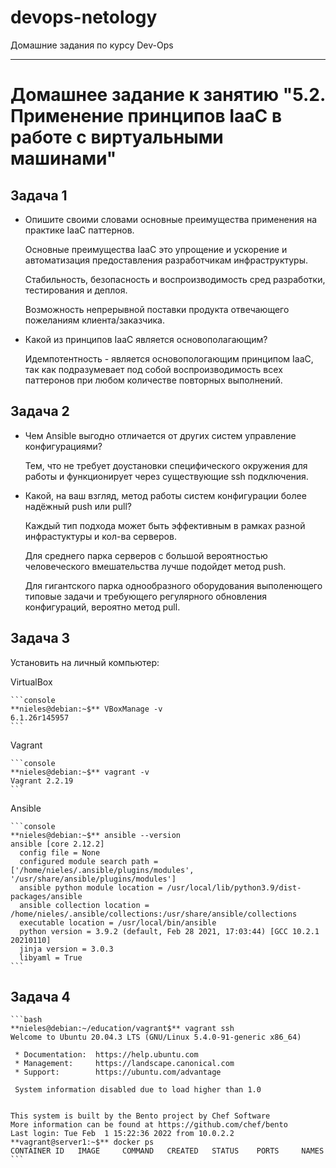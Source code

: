 # devops-netology
Домашние задания по курсу Dev-Ops

------

# Домашнее задание к занятию "5.2. Применение принципов IaaC в работе с виртуальными машинами"


## Задача 1


 - Опишите своими словами основные преимущества применения на практике IaaC паттернов.

   Основные преимущества IaaC это упрощение и ускорение и автоматизация предоставления разработчикам инфраструктуры. 
   
   Стабильность, безопасность и воспроизводимость сред разработки, тестирования и деплоя. 

   Возможность непрерывной поставки продукта отвечающего пожеланиям клиента/заказчика. 

 - Какой из принципов IaaC является основополагающим?

   Идемпотентность - является основопологающим принципом IaaC, так как подразумевает под собой воспроизводимость всех паттеронов при любом количестве повторных выполнений. 


## Задача 2


 - Чем Ansible выгодно отличается от других систем управление конфигурациями?

   Тем, что не требует доустановки специфического окружения для работы и функционирует через существующие ssh подключения.

 - Какой, на ваш взгляд, метод работы систем конфигурации более надёжный push или pull?

   Каждый тип подхода может быть эффективным в рамках разной инфрастуктуры и кол-ва серверов. 

   Для среднего парка серверов с большой вероятностью человеческого вмешательства лучше подойдет метод push. 

   Для гигантского парка однообразного оборудования выполенющего типовые задачи и требующего регулярного обновления конфигураций, вероятно метод pull. 


## Задача 3


 Установить на личный компьютер:

 VirtualBox

	```console
	**nieles@debian:~$** VBoxManage -v
	6.1.26r145957
	```

 Vagrant

	```console
	**nieles@debian:~$** vagrant -v
	Vagrant 2.2.19
	```
	
 Ansible

	```console
	**nieles@debian:~$** ansible --version
	ansible [core 2.12.2]
	  config file = None
	  configured module search path = ['/home/nieles/.ansible/plugins/modules', '/usr/share/ansible/plugins/modules']
	  ansible python module location = /usr/local/lib/python3.9/dist-packages/ansible
	  ansible collection location = /home/nieles/.ansible/collections:/usr/share/ansible/collections
	  executable location = /usr/local/bin/ansible
	  python version = 3.9.2 (default, Feb 28 2021, 17:03:44) [GCC 10.2.1 20210110]
	  jinja version = 3.0.3
	  libyaml = True
	```


## Задача 4


	```bash
	**nieles@debian:~/education/vagrant$** vagrant ssh
	Welcome to Ubuntu 20.04.3 LTS (GNU/Linux 5.4.0-91-generic x86_64)

	 * Documentation:  https://help.ubuntu.com
	 * Management:     https://landscape.canonical.com
	 * Support:        https://ubuntu.com/advantage

	 System information disabled due to load higher than 1.0


	This system is built by the Bento project by Chef Software
	More information can be found at https://github.com/chef/bento
	Last login: Tue Feb  1 15:22:36 2022 from 10.0.2.2
	**vagrant@server1:~$** docker ps
	CONTAINER ID   IMAGE     COMMAND   CREATED   STATUS    PORTS     NAMES
	```
